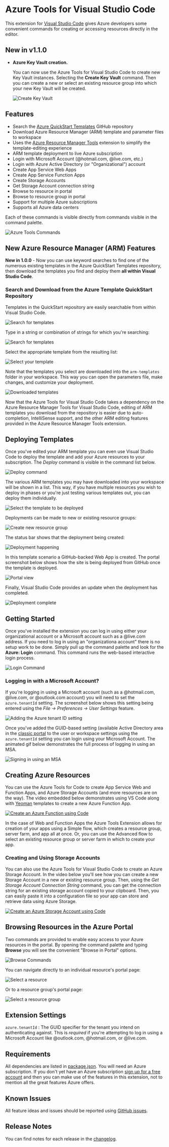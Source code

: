 # Azure Tools for Visual Studio Code

This extension for [Visual Studio Code](http://code.visualstudio.com) gives Azure developers some convenient commands for creating or accessing resources directly in the editor. 

## New in v1.1.0

- **Azure Key Vault creation.**

    You can now use the Azure Tools for Visual Studio Code to create new Key Vault instances. Selecting the **Create Key Vault** command. Then you can create a new or select an existing resource group into which your new Key Vault will be created. 

    ![Create Key Vault](media/docs/Screenshot_150.png)

## Features
- Search the [Azure QuickStart Templates](https://github.com/Azure/azure-quickstart-templates) GitHub repository
- Download Azure Resource Manager (ARM) template and parameter files to workspace
- Uses the [Azure Resource Manager Tools](https://marketplace.visualstudio.com/items?itemName=msazurermtools.azurerm-vscode-tools) extension to simplify the template-editing experience
- ARM template deployment to live Azure subscription
- Login with Microsoft Account (@hotmail.com, @live.com, etc.)
- Login with Azure Active Directory (or "Organizational") account
- Create App Service Web Apps
- Create App Service Function Apps
- Create Storage Accounts
- Get Storage Account connection string
- Browse to resource in portal
- Browse to resource group in portal
- Support for multiple Azure subscriptions
- Supports all Azure data centers

Each of these commands is visible directly from commands visible in the command palette. 

![Azure Tools Commands](media/docs/commands.png)

## New Azure Resource Manager (ARM) Features
**New in 1.0.0** - Now you can use keyword searches to find one of the numerous existing templates in the Azure QuickStart Templates repository, then download the templates you find and deploy them **all within Visual Studio Code**. 

### Search and Download from the Azure Template QuickStart Repository
Templates in the QuickStart repository are easily searchable from within Visual Studio Code. 

![Search for templates](media/docs/Screenshot_129.png)

Type in a string or combination of strings for which you're searching:

![Search for templates](media/docs/Screenshot_131.png)

Select the appropriate template from the resulting list:

![Select your template](media/docs/Screenshot_132.png)

Note that the templates you select are downloaded into the `arm-templates` folder in your workspace. This way you can open the parameters file, make changes, and customize your deployment. 

![Downloaded templates](media/docs/Screenshot_133.png)

Now that the Azure Tools for Visual Studio Code takes a dependency on the Azure Resource Manager Tools for Visual Studio Code, editing of ARM templates you download from the repository is easier due to auto-completion, IntelliSense support, and the other ARM editing features provided in the Azure Resource Manager Tools extension. 

## Deploying Templates
Once you've edited your ARM template you can even use Visual Studio Code to deploy the template and add your Azure resources to your subscription. The *Deploy* command is visible in the command list below.

![Deploy command](media/docs/Screenshot_134.png)

The various ARM templates you may have downloaded into your workspace will be shown in a list. This way, if you have multiple resources you wish to deploy in phases or you're just testing various templates out, you can deploy them individually. 

![Select the template to be deployed](media/docs/Screenshot_135.png)

Deployments can be made to new or existing resource groups:

![Create new resource group](media/docs/Screenshot_137.png)

The status bar shows that the deployment being created: 

![Deployment happening](media/docs/Screenshot_140.png)

In this template scenario a GitHub-backed Web App is created. The portal screenshot below shows how the site is being deployed from GitHub once the template is deployed. 

![Portal view](media/docs/Screenshot_141.png)

Finally, Visual Studio Code provides an update when the deployment has completed. 

![Deployment complete](media/docs/Screenshot_142.png)

## Getting Started
Once you've installed the extension you can log in using either your organizational account or a Microsoft account such as a @live.com address. If you need to log in using an "organizationa account" there is no setup work to be done. Simply pull up the command palette and look for the **Azure: Login** command. This command runs the web-based interactive login process. 

![Login Command](media/docs/login.png)

### Logging in with a Microsoft Account?
If you're logging in using a Microsoft account (such as a @hotmail.com, @live.com, or @outlook.com account) you will need to set the `azure.tenantId` setting. The screenshot below shows this setting being entered using the *File -> Preferences -> User Settings* feature.

![Adding the Azure tenant ID setting](media/docs/azure-tenant-id-setting.png)

Once you've added the GUID-based setting (available Active Directory area in the [classic portal](https://manage.windowsazure.com) to the user or workspace settings using the `azure.tenantId` setting you can login using your Microsoft Account. The animated gif below demonstrates the full process of logging in using an MSA. 

![Signing in using an MSA](media/docs/sign-in-msa.gif)

## Creating Azure Resources
You can use the Azure Tools for Code to create App Service Web and Function Apps, and Azure Storage Accounts (and more resources are on the way). The video embedded below demonstrates using VS Code along with [Yeoman](http://yeoman.io) templates to create a new Azure Function App. 

[![Create an Azure Function using Code](media/docs/video-function.png)](https://www.youtube.com/watch?v=7UQtUmsRHtY)

In the case of Web and Function Apps the Azure Tools Extension allows for creation of your apps using a Simple flow, which creates a resource group, server farm, and app all at once. Or, you can use the Advanced flow to select an existing resource group or server farm in which to create your app. 

### Creating and Using Storage Accounts
You can also use the Azure Tools for Visual Studio Code to create an Azure Storage Account. In the video below you'll see how you can create a new Storage Account in a new or existing resource group. Then, using the *Get Storage Account Connection String* command, you can get the connection string for an existing storage account copied to your clipboard. Then, you can easily paste it into a configuration file so your app can store and retrieve data using Azure Storage. 

[![Create an Azure Storage Account using Code](media/docs/video-storage.png)](https://www.youtube.com/watch?v=98BHeUQ38Bo)

## Browsing Resources in the Azure Portal
Two commands are provided to enable easy access to your Azure resources in the portal. By opening the command palette and typing **Browse** you will see the convenient "Browse in Portal" options. 

![Browse Commands](media/docs/browseCommands.png)

You can navigate directly to an individual resource's portal page:

![Select a resource](media/docs/resources.png)

Or to a resource group's portal page:

![Select a resource group](media/docs/resourceGroups.png)

## Extension Settings

`azure.tenantId` : The GUID specifier for the tenant you intend on authenticating against. This is *required* if you're attempting to log in using a Microsoft Account like @outlook.com, @hotmail.com, or @live.com. 

## Requirements

All dependencies are listed in [package.json](package.json). You will need an Azure subscription. If you don't yet have an Azure subscription [sign up for a free account](https://azure.microsoft.com/en-us/free/) and then you can make use of the features in this extension, not to mention all the great features Azure offers. 

## Known Issues

All feature ideas and issues should be reported using [GitHub issues](https://github.com/bradygaster/azure-tools-vscode/issues).

## Release Notes

You can find notes for each release in the [changelog](changelog.md).